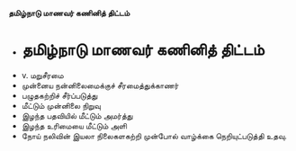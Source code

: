 **தமிழ்நாடு மாணவர் கணினித் திட்டம்**
- # தமிழ்நாடு மாணவர் கணினித் திட்டம்
- v. மறுசீரமை
- முன்னைய நன்னிலைமைக்குச் சீரமைத்துக்காணர்
- பழுதகற்றிச் சீர்ப்படுத்து
- மீட்டும் முன்னிலை நிறுவு
- இழந்த பதவியில் மீட்டும் அமர்த்து
- இழந்த உரிமையை மீட்டும் அளி
- நோய் நலிவின் இயலா நிலைகளகற்றி முன்போல் வாழ்க்கை நெறியுட்படுத்தி உதவு.


